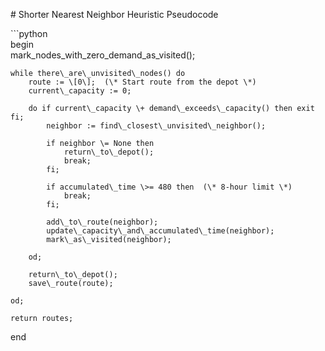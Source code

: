 \# Shorter Nearest Neighbor Heuristic Pseudocode

\`\`\`python  
begin  
	mark\_nodes\_with\_zero\_demand\_as\_visited();  
      
	while there\_are\_unvisited\_nodes() do  
    	route := \[0\];  (\* Start route from the depot \*)  
    	current\_capacity := 0;  
   	   
    	do if current\_capacity \+ demand\_exceeds\_capacity() then exit fi;  
        	neighbor := find\_closest\_unvisited\_neighbor();  
       	   
        	if neighbor \= None then  
            	return\_to\_depot();  
            	break;  
        	fi;  
       	   
        	if accumulated\_time \>= 480 then  (\* 8-hour limit \*)  
            	break;  
        	fi;  
       	   
        	add\_to\_route(neighbor);  
        	update\_capacity\_and\_accumulated\_time(neighbor);  
        	mark\_as\_visited(neighbor);  
       	   
    	od;  
   	   
    	return\_to\_depot();  
    	save\_route(route);  
   	   
	od;  
      
	return routes;  
end


